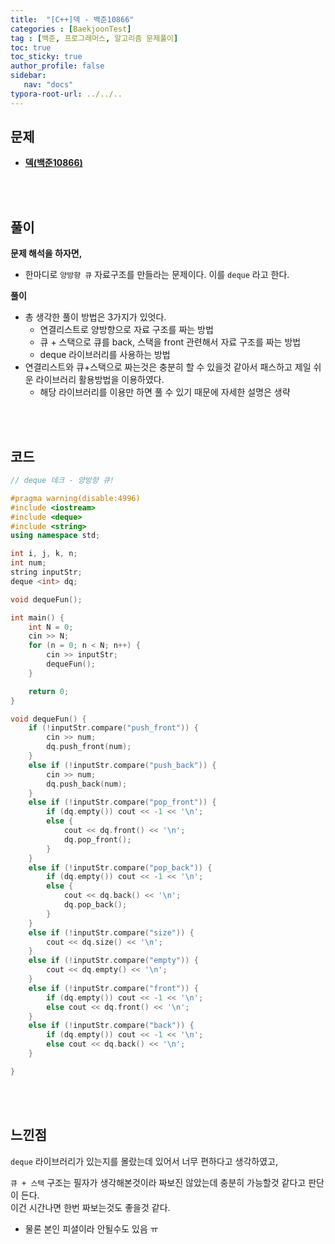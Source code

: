```yaml
---
title:  "[C++]덱 - 백준10866"
categories : [BaekjoonTest]
tag : [백준, 프로그래머스, 알고리즘 문제풀이]
toc: true
toc_sticky: true
author_profile: false
sidebar:
   nav: "docs"
typora-root-url: ../../..
---
```




## 문제

* **[덱(백준10866)](https://www.acmicpc.net/problem/10845)**

<br><br>

## 풀이

**문제 해석을 하자면,**

* 한마디로 `양방향 큐` 자료구조를 만들라는 문제이다. 이를 `deque` 라고 한다.



**풀이**

* 총 생각한 풀이 방법은 3가지가 있엇다.
  * 연결리스트로 양방향으로 자료 구조를 짜는 방법
  * 큐 + 스택으로 큐를 back, 스택을 front 관련해서 자료 구조를 짜는 방법
  * deque 라이브러리를 사용하는 방법
* 연결리스트와 큐+스택으로 짜는것은 충분히 할 수 있을것 같아서 패스하고 제일 쉬운 라이브러리 활용방법을 이용하였다.
  * 해당 라이브러리를 이용만 하면 풀 수 있기 때문에 자세한 설명은 생략



<br><br>

## 코드

```c++
// deque 데크 - 양방향 큐!

#pragma warning(disable:4996)
#include <iostream>
#include <deque>
#include <string>
using namespace std;

int i, j, k, n;
int num;
string inputStr;
deque <int> dq;

void dequeFun();

int main() {
	int N = 0;
	cin >> N;
	for (n = 0; n < N; n++) {
		cin >> inputStr;
		dequeFun();
	}

	return 0;
}

void dequeFun() {
	if (!inputStr.compare("push_front")) {
		cin >> num;
		dq.push_front(num);
	}
	else if (!inputStr.compare("push_back")) {
		cin >> num;
		dq.push_back(num);
	}
	else if (!inputStr.compare("pop_front")) {
		if (dq.empty()) cout << -1 << '\n';
		else {
			cout << dq.front() << '\n';
			dq.pop_front();
		}
	}
	else if (!inputStr.compare("pop_back")) {
		if (dq.empty()) cout << -1 << '\n';
		else {
			cout << dq.back() << '\n';
			dq.pop_back();
		}
	}
	else if (!inputStr.compare("size")) {
		cout << dq.size() << '\n';
	}
	else if (!inputStr.compare("empty")) {
		cout << dq.empty() << '\n';
	}
	else if (!inputStr.compare("front")) {
		if (dq.empty()) cout << -1 << '\n';
		else cout << dq.front() << '\n';
	}
	else if (!inputStr.compare("back")) {
		if (dq.empty()) cout << -1 << '\n';
		else cout << dq.back() << '\n';
	}

}
```

<br><br>

## 느낀점

`deque` 라이브러리가 있는지를 몰랐는데 있어서 너무 편하다고 생각하였고,

`큐 + 스택` 구조는 필자가 생각해본것이라 짜보진 않았는데 충분히 가능할것 같다고 판단이 든다.  
이건 시간나면 한번 짜보는것도 좋을것 같다.

* 물론 본인 피셜이라 안될수도 있음 ㅠ
